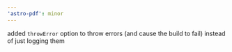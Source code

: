 ```yaml
---
'astro-pdf': minor
---
```


added `throwError` option to throw errors (and cause the build to fail) instead of just logging them
